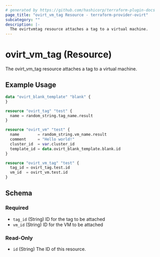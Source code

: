 ```yaml
---
# generated by https://github.com/hashicorp/terraform-plugin-docs
page_title: "ovirt_vm_tag Resource - terraform-provider-ovirt"
subcategory: ""
description: |-
  The ovirtvmtag resource attaches a tag to a virtual machine.
---
```


# ovirt_vm_tag (Resource)

The ovirt_vm_tag resource attaches a tag to a virtual machine.

## Example Usage

```terraform
data "ovirt_blank_template" "blank" {
}

resource "ovirt_tag" "test" {
  name = random_string.tag_name.result
}

resource "ovirt_vm" "test" {
  name        = random_string.vm_name.result
  comment     = "Hello world!"
  cluster_id  = var.cluster_id
  template_id = data.ovirt_blank_template.blank.id
}

resource "ovirt_vm_tag" "test" {
  tag_id = ovirt_tag.test.id
  vm_id  = ovirt_vm.test.id
}
```

<!-- schema generated by tfplugindocs -->
## Schema

### Required

- `tag_id` (String) ID for the tag to be attached
- `vm_id` (String) ID for the VM to be attached

### Read-Only

- `id` (String) The ID of this resource.


